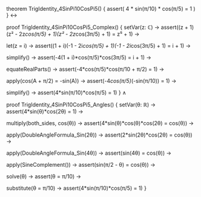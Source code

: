 theorem TrigIdentity_4SinPi10CosPi5() {
  assert(
    4 * sin(π/10) * cos(π/5) = 1
  )
} ↔

proof TrigIdentity_4SinPi10CosPi5_Complex() {
  setVar(z: ℂ) →
  assert((z + 1)(z² - 2z*cos(π/5) + 1)(z² - 2z*cos(3π/5) + 1) = z⁵ + 1) →
  
  let(z = i) →
  assert((1 + i)(-1 - 2i*cos(π/5) + 1)(-1 - 2i*cos(3π/5) + 1) = i + 1) →
  
  simplify() →
  assert(-4(1 + i)*cos(π/5)*cos(3π/5) = i + 1) →
  
  equateRealParts() →
  assert(-4*cos(π/5)*cos(π/10 + π/2) = 1) →
  
  apply(cos(A + π/2) = -sin(A)) →
  assert(-4*cos(π/5)*(-sin(π/10)) = 1) →
  
  simplify() →
  assert(4*sin(π/10)*cos(π/5) = 1)
} ∧

proof TrigIdentity_4SinPi10CosPi5_Angles() {
  setVar(θ: ℝ) →
  assert(4*sin(θ)*cos(2θ) = 1) →
  
  multiply(both_sides, cos(θ)) →
  assert(4*sin(θ)*cos(θ)*cos(2θ) = cos(θ)) →
  
  apply(DoubleAngleFormula_Sin(2θ)) →
  assert(2*sin(2θ)*cos(2θ) = cos(θ)) →
  
  apply(DoubleAngleFormula_Sin(4θ)) →
  assert(sin(4θ) = cos(θ)) →
  
  apply(SineComplement()) →
  assert(sin(π/2 - θ) = cos(θ)) →
  
  solve(θ) →
  assert(θ = π/10) →
  
  substitute(θ = π/10) →
  assert(4*sin(π/10)*cos(π/5) = 1)
}